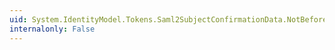 ```yaml
---
uid: System.IdentityModel.Tokens.Saml2SubjectConfirmationData.NotBefore
internalonly: False
---
```

